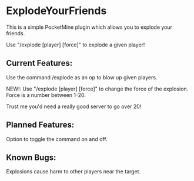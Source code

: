 # ExplodeYourFriends
This is a simple PocketMine plugin which allows you to explode your friends.

Use "/explode [player] [force]" to explode a given player!

## Current Features:

Use the command /explode as an op to blow up given players.

NEW!: Use "/explode [player] [force]" to change the force of the explosion. Force is a number between 1-20.

Trust me you'd need a really good server to go over 20!

## Planned Features:

Option to toggle the command on and off.

## Known Bugs:

Explosions cause harm to other players near the target.
